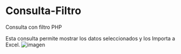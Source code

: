 # Consulta-Filtro
Consulta con filtro PHP

Esta consulta permite mostrar los datos seleccionados y los Importa a Excel.
![imagen](https://github.com/user-attachments/assets/a8e2cfc0-1f44-429c-b5b6-b508dcb8b34e)


